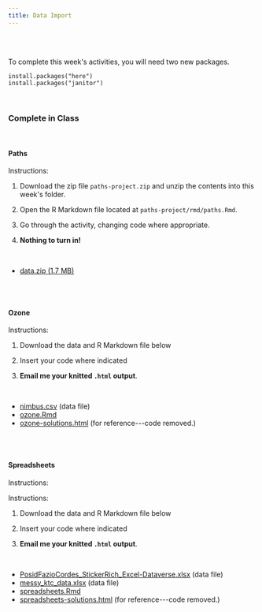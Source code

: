 ```yaml
---
title: Data Import
---
```


<br><br>

To complete this week's activities, you will need two new packages.

```
install.packages("here")
install.packages("janitor")
```

<br>

### Complete in Class

<br>

#### **Paths**

Instructions: 

1. Download the zip file `paths-project.zip` and unzip the contents into this week's folder.

2. Open the R Markdown file located at `paths-project/rmd/paths.Rmd`.

3. Go through the activity, changing code where appropriate.

4. **Nothing to turn in!**

<br>

- [<i class="fas fa-file-archive"></i> data.zip (1.7 MB)](/livecode/data-import/paths-project.zip)


<br><br>

#### **Ozone**

Instructions: 

1. Download the data and R Markdown file below

2. Insert your code where indicated

3. **Email me your knitted `.html` output**.

<br>

- [<i class="fas fa-file-csv"></i> nimbus.csv](/livecode/data-import/nimbus.csv) (data file)
- [<i class="fab fa-markdown fa-sm"></i> ozone.Rmd](/livecode/data-import/ozone.Rmd)
- [<i class="fas fa-code fa-sm"></i> ozone-solutions.html](/livecode/data-import/ozone-solutions) (for reference---code removed.)

<br><br>

#### **Spreadsheets**

Instructions: 

Instructions: 

1. Download the data and R Markdown file below

2. Insert your code where indicated

3. **Email me your knitted `.html` output**.

<br>

- [<i class="fas fa-file-excel"></i> PosidFazioCordes_StickerRich_Excel-Dataverse.xlsx](/livecode/data-import/PosidFazioCordes_StickerRich_Excel-Dataverse.xlsx) (data file)
- [<i class="fas fa-file-excel"></i> messy_ktc_data.xlsx](/livecode/data-import/messy_ktc_data.xlsx) (data file)
- [<i class="fab fa-markdown fa-sm"></i> spreadsheets.Rmd](/livecode/data-import/spreadsheets.Rmd)
- [<i class="fas fa-code fa-sm"></i> spreadsheets-solutions.html](/livecode/data-import/spreadsheets-solutions) (for reference---code removed.)